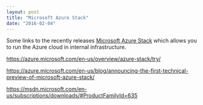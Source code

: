 ```yaml
---
layout: post
title: "Microsoft Azure Stack"
date: "2016-02-04"
---
```

Some links to the recently releases [Microsoft Azure Stack](https://azure.microsoft.com/en-us/overview/azure-stack/) which allows you to run the Azure cloud in internal infrastructure.

https://azure.microsoft.com/en-us/overview/azure-stack/try/

https://azure.microsoft.com/en-us/blog/announcing-the-first-technical-preview-of-microsoft-azure-stack/

https://msdn.microsoft.com/en-us/subscriptions/downloads/#ProductFamilyId=635
